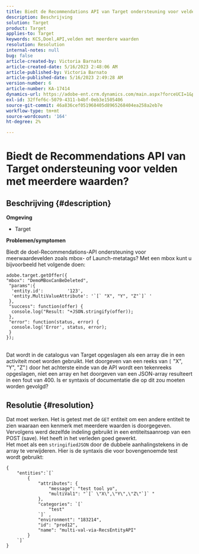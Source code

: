 ```yaml
---
title: Biedt de Recommendations API van Target ondersteuning voor velden met meerdere waarden?
description: Beschrijving
solution: Target
product: Target
applies-to: Target
keywords: KCS,Doel,API,velden met meerdere waarden
resolution: Resolution
internal-notes: null
bug: false
article-created-by: Victoria Barnato
article-created-date: 5/16/2023 2:48:06 AM
article-published-by: Victoria Barnato
article-published-date: 5/16/2023 2:49:28 AM
version-number: 6
article-number: KA-17414
dynamics-url: https://adobe-ent.crm.dynamics.com/main.aspx?forceUCI=1&pagetype=entityrecord&etn=knowledgearticle&id=01b2ed10-94f3-ed11-8848-6045bd006ce9
exl-id: 32ffef6c-5079-4311-b4bf-0eb3e1505406
source-git-commit: 46a836cef051968405d8965268404ea258a2eb7e
workflow-type: tm+mt
source-wordcount: '164'
ht-degree: 2%

---
```


# Biedt de Recommendations API van Target ondersteuning voor velden met meerdere waarden?

## Beschrijving {#description}

<b>Omgeving</b>
- Target


<b>Problemen/symptomen</b>

Biedt de doel-Recommendations-API ondersteuning voor meerwaardevelden zoals mbox- of Launch-metatags? Met een mbox kunt u bijvoorbeeld het volgende doen:


```
adobe.target.getOffer({
"mbox": "DemoMBoxCanBeDeleted",
 "params":{
  'entity.id':         '123',   
  'entity.MultiValueAttribute': '`[` "X", "Y", "Z"`]` '
 },
 "success": function(offer) {
  console.log("Result: "+JSON.stringify(offer));
 },
 "error": function(status, error) {
  console.log('Error', status, error);
 }
});
```

<br>Dat wordt in de catalogus van Target opgeslagen als een array die in een activiteit moet worden gebruikt. Het doorgeven van een reeks van `[` &quot;X&quot;, &quot;Y&quot;, &quot;Z&quot;`]`  door het achterste einde van de API wordt een tekenreeks opgeslagen, niet een array en het doorgeven van een JSON-array resulteert in een fout van 400. Is er syntaxis of documentatie die op dit zou moeten worden gevolgd?

## Resolutie {#resolution}


Dat moet werken. Het is getest met de `GET` entiteit om een andere entiteit te zien waaraan een kenmerk met meerdere waarden is doorgegeven. Vervolgens werd dezelfde indeling gebruikt in een entiteitsaanroep van een POST (save). Het heeft in het verleden goed gewerkt.
<br>Het moet als een `stringifiedJSON` door de dubbele aanhalingstekens in de array te verwijderen. Hier is de syntaxis die voor bovengenoemde test wordt gebruikt:<br>

```
{
    "entities":`[` 
        {
            "attributes": {
                "message": "test tool yo",
                "multiVal1": "`[` \"X\",\"Y\",\"Z\"`]` "
            },
            "categories": `[` 
                "test"
            `]` ,
            "environment": "183214",
            "id": "prod12",
            "name": "multi-val-via-RecsEntityAPI"
        }
    `]` 
}
```
